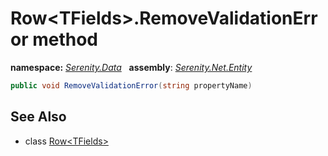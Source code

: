 # Row&lt;TFields&gt;.RemoveValidationError method
**namespace:** *[Serenity.Data](../../README.md#serenity.data-namespace)*   **assembly**: *[Serenity.Net.Entity](../../README.md)*

```csharp
public void RemoveValidationError(string propertyName)
```

## See Also

* class [Row&lt;TFields&gt;](../Row-1.md)